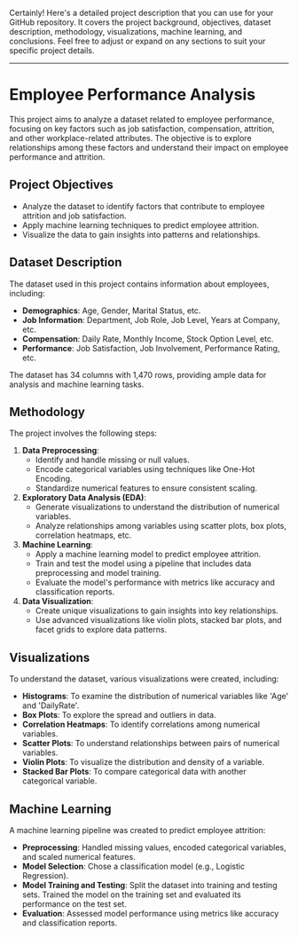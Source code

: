 Certainly! Here's a detailed project description that you can use for your GitHub repository. It covers the project background, objectives, dataset description, methodology, visualizations, machine learning, and conclusions. Feel free to adjust or expand on any sections to suit your specific project details.

---

# Employee Performance Analysis

This project aims to analyze a dataset related to employee performance, focusing on key factors such as job satisfaction, compensation, attrition, and other workplace-related attributes. The objective is to explore relationships among these factors and understand their impact on employee performance and attrition.

## Project Objectives
- Analyze the dataset to identify factors that contribute to employee attrition and job satisfaction.
- Apply machine learning techniques to predict employee attrition.
- Visualize the data to gain insights into patterns and relationships.

## Dataset Description
The dataset used in this project contains information about employees, including:
- **Demographics**: Age, Gender, Marital Status, etc.
- **Job Information**: Department, Job Role, Job Level, Years at Company, etc.
- **Compensation**: Daily Rate, Monthly Income, Stock Option Level, etc.
- **Performance**: Job Satisfaction, Job Involvement, Performance Rating, etc.

The dataset has 34 columns with 1,470 rows, providing ample data for analysis and machine learning tasks.

## Methodology
The project involves the following steps:
1. **Data Preprocessing**:
   - Identify and handle missing or null values.
   - Encode categorical variables using techniques like One-Hot Encoding.
   - Standardize numerical features to ensure consistent scaling.
2. **Exploratory Data Analysis (EDA)**:
   - Generate visualizations to understand the distribution of numerical variables.
   - Analyze relationships among variables using scatter plots, box plots, correlation heatmaps, etc.
3. **Machine Learning**:
   - Apply a machine learning model to predict employee attrition.
   - Train and test the model using a pipeline that includes data preprocessing and model training.
   - Evaluate the model's performance with metrics like accuracy and classification reports.
4. **Data Visualization**:
   - Create unique visualizations to gain insights into key relationships.
   - Use advanced visualizations like violin plots, stacked bar plots, and facet grids to explore data patterns.

## Visualizations
To understand the dataset, various visualizations were created, including:
- **Histograms**: To examine the distribution of numerical variables like 'Age' and 'DailyRate'.
- **Box Plots**: To explore the spread and outliers in data.
- **Correlation Heatmaps**: To identify correlations among numerical variables.
- **Scatter Plots**: To understand relationships between pairs of numerical variables.
- **Violin Plots**: To visualize the distribution and density of a variable.
- **Stacked Bar Plots**: To compare categorical data with another categorical variable.

## Machine Learning
A machine learning pipeline was created to predict employee attrition:
- **Preprocessing**: Handled missing values, encoded categorical variables, and scaled numerical features.
- **Model Selection**: Chose a classification model (e.g., Logistic Regression).
- **Model Training and Testing**: Split the dataset into training and testing sets. Trained the model on the training set and evaluated its performance on the test set.
- **Evaluation**: Assessed model performance using metrics like accuracy and classification reports.

